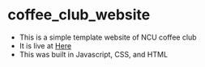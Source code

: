 # coffee_club_website
- This is a simple template website of NCU coffee club
- It is live at [Here](https://whiteshadow1234.github.io/coffee_club_website/main.html)
- This was built in Javascript, CSS, and HTML
